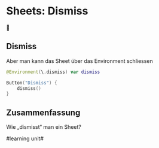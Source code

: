 # Sheets: Dismiss
📃

## Dismiss

Aber man kann das Sheet über das Environment schliessen

```swift
@Environment(\.dismiss) var dismiss
```

```swift
Button("Dismiss") {
    dismiss()
}
```

## Zusammenfassung
Wie „dismisst“ man ein Sheet?

#learning unit#